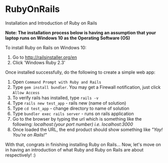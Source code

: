 # RubyOnRails
Installation and Introduction of Ruby on Rails 

**Note: The installation process below is having an assumption that your laptop runs on Windows 10 as the Operating Software (OS)**

To install Ruby on Rails on Windows 10:
1. Go to http://railsinstaller.org/en
2. Click 'Windows Ruby 2.3'

Once installed successfully, do the following to create a simple web app:
1. Open `Command Prompt with Ruby and Rails`
2. Type `gem install bundler`. You may get a Firewall notification, just click `Allow Access`
3. To verify rails has installed, type `rails -v`
4. Type `rails new test_app` - rails new (name of solution)
5. Type `cd test_app` - change directory to name of solution
6. Type `bundler exec rails server` - runs on rails application
7. Go to the browser by typing the url which is something like the following: *localhost:(your port number) i.e. localhost:3000*
8. Once loaded the URL, the end product should show something like *"Yay! You're on Rails!"*

With that, congrats in finishing installing Ruby on Rails... Now, let's move on in having an introduction of what Ruby and Ruby on Rails are about respectively! :)

